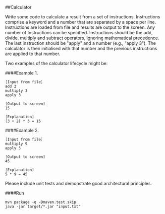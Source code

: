 ##Calculator

Write some code to calculate a result from a set of instructions.
Instructions comprise a keyword and a number that are separated by a space per line. Instructions are loaded from file and results are output to the screen. Any number of Instructions can be specified.
Instructions should be the add, divide, multiply and subtract operators, ignoring mathematical precedence. The last instruction should be "apply" and a number (e.g., "apply 3"). The calculator is then initialised with that number and the previous instructions are applied to that number.

Two examples of the calculator lifecycle might be:

####Example 1.
```
[Input from file]
add 2
multiply 3
apply 3
```
```
[Output to screen]
15
```
```
[Explanation]
(3 + 2) * 3 = 15
```

####Example 2.
```
[Input from file]
multiply 9
apply 5
```
```
[Output to screen]
45
```
```
[Explanation]
5 * 9 = 45
```

Please include unit tests and demonstrate good architectural principles.

####Run
```
mvn package -q -Dmaven.test.skip
java -jar target/*.jar "input.txt"
```
